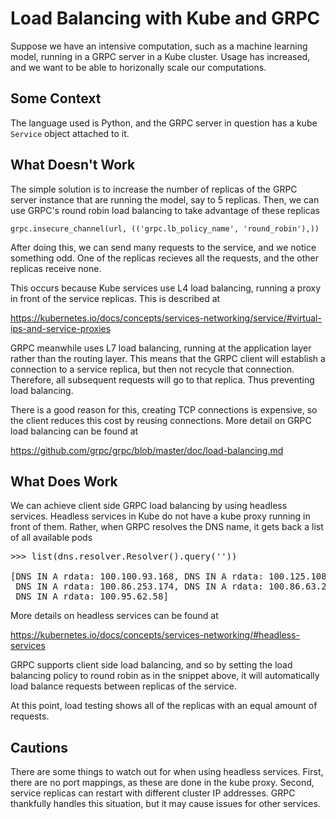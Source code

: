 # Load Balancing with Kube and GRPC

Suppose we have an intensive computation, such as a machine learning model,
running in a GRPC server in a Kube cluster. Usage has increased, and we want to
be able to horizonally scale our computations.

## Some Context

The language used is Python, and the GRPC server in question has a kube
`Service` object attached to it.


## What Doesn't Work

The simple solution is to increase the number of replicas of the GRPC server
instance that are running the model, say to 5 replicas. Then, we can use
GRPC's round robin load balancing to take advantage of these replicas

```
grpc.insecure_channel(url, (('grpc.lb_policy_name', 'round_robin'),))
```

After doing this, we can send many requests to the service, and we notice something
odd. One of the replicas recieves all the requests, and the other replicas
receive none.

This occurs because Kube services use L4 load balancing, running a proxy
in front of the service replicas. This is described at


https://kubernetes.io/docs/concepts/services-networking/service/#virtual-ips-and-service-proxies


GRPC meanwhile uses L7 load balancing, running at the application layer rather
than the routing layer. This means that the GRPC client will establish a connection
to a service replica, but then not recycle that connection. Therefore, all subsequent
requests will go to that replica. Thus preventing load balancing.

There is a good reason for this, creating TCP connections is expensive, so the
client reduces this cost by reusing connections. More detail on GRPC load balancing
can be found at


https://github.com/grpc/grpc/blob/master/doc/load-balancing.md


## What Does Work

We can achieve client side GRPC load balancing by using headless services. Headless
services in Kube do not have a kube proxy running in front of them. Rather,
when GRPC resolves the DNS name, it gets back a list of all available pods

<pre>
>>> list(dns.resolver.Resolver().query('<your pod ip address>'))

[DNS IN A rdata: 100.100.93.168, DNS IN A rdata: 100.125.108.148,
 DNS IN A rdata: 100.86.253.174, DNS IN A rdata: 100.86.63.214,
 DNS IN A rdata: 100.95.62.58]
</pre>

More details on headless services can be found at


https://kubernetes.io/docs/concepts/services-networking/#headless-services


GRPC supports client side load balancing, and so by setting the load balancing
policy to round robin as in the snippet above, it will automatically load
balance requests between replicas of the service.

At this point, load testing shows all of the replicas with an equal amount
of requests.

## Cautions

There are some things to watch out for when using headless services. First,
there are no port mappings, as these are done in the kube proxy. Second,
service replicas can restart with different cluster IP addresses. GRPC
thankfully handles this situation, but it may cause issues for other services.